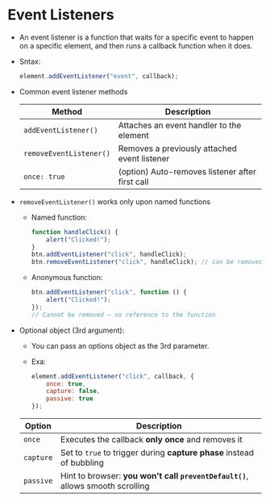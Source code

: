 # Event Listeners

- An event listener is a function that waits for a specific event to happen on a specific element, and then runs a callback function when it does.

- Sntax:
    ```JavaScript
    element.addEventListener("event", callback);
    ```

- Common event listener methods

    | **Method**              | **Description**                                 |
    | ----------------------- | ----------------------------------------------- |
    | `addEventListener()`    | Attaches an event handler to the element        |
    | `removeEventListener()` | Removes a previously attached event listener    |
    | `once: true`            | (option) Auto-removes listener after first call |

- `removeEventListener()` works only upon named functions

    - Named function:
        ```JavaScript
        function handleClick() {
            alert("Clicked!");
        }
        btn.addEventListener("click", handleClick);
        btn.removeEventListener("click", handleClick); // can be removed
        ```
    - Anonymous function:
        ```JavaScript
        btn.addEventListener("click", function () {
            alert("Clicked!");
        });
        // Cannot be removed — no reference to the function
        ```

- Optional object (3rd argument):

    - You can pass an options object as the 3rd parameter.

    - Exa:
        ```JavaScript
        element.addEventListener("click", callback, {
            once: true,
            capture: false,
            passive: true
        });
        ```
    
    | **Option** | **Description**                                                                 |
    | ---------- | ------------------------------------------------------------------------------- |
    | `once`     | Executes the callback **only once** and removes it                              |
    | `capture`  | Set to `true` to trigger during **capture phase** instead of bubbling           |
    | `passive`  | Hint to browser: **you won't call `preventDefault()`**, allows smooth scrolling |
